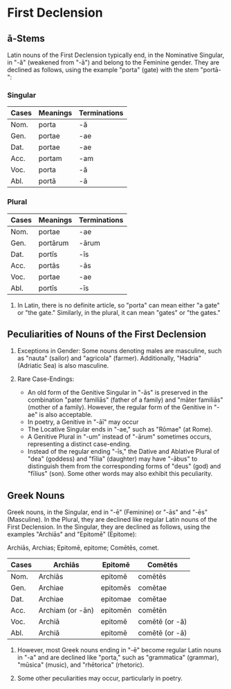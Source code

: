 # First Declension

## ā-Stems

Latin nouns of the First Declension typically end, in the Nominative Singular, in "-ă" (weakened from "-ā") and belong to the Feminine gender. They are declined as follows, using the example "porta" (gate) with the stem "portā-":

### Singular

| Cases | Meanings | Terminations |
| ----- | -------- | ------------ |
| Nom.  | porta    | -ă           |
| Gen.  | portae   | -ae          |
| Dat.  | portae   | -ae          |
| Acc.  | portam   | -am          |
| Voc.  | porta    | -ă           |
| Abl.  | portā    | -ā           |

### Plural

| Cases | Meanings | Terminations |
| ----- | -------- | ------------ |
| Nom.  | portae   | -ae          |
| Gen.  | portārum | -ārum        |
| Dat.  | portīs   | -īs          |
| Acc.  | portās   | -ās          |
| Voc.  | portae   | -ae          |
| Abl.  | portīs   | -īs          |

1. In Latin, there is no definite article, so "porta" can mean either "a gate" or "the gate." Similarly, in the plural, it can mean "gates" or "the gates."

## Peculiarities of Nouns of the First Declension

1. Exceptions in Gender: Some nouns denoting males are masculine, such as "nauta" (sailor) and "agricola" (farmer). Additionally, "Hadria" (Adriatic Sea) is also masculine.

2. Rare Case-Endings:
   - An old form of the Genitive Singular in "-ās" is preserved in the combination "pater familiās" (father of a family) and "māter familiās" (mother of a family). However, the regular form of the Genitive in "-ae" is also acceptable.
   - In poetry, a Genitive in "-āī" may occur
   - The Locative Singular ends in "-ae," such as "Rōmae" (at Rome).
   - A Genitive Plural in "-um" instead of "-ārum" sometimes occurs, representing a distinct case-ending.
   - Instead of the regular ending "-īs," the Dative and Ablative Plural of "dea" (goddess) and "fīlia" (daughter) may have "-ābus" to distinguish them from the corresponding forms of "deus" (god) and "fīlius" (son). Some other words may also exhibit this peculiarity.

## Greek Nouns

Greek nouns, in the Singular, end in "-ē" (Feminine) or "-ās" and "-ēs" (Masculine). In the Plural, they are declined like regular Latin nouns of the First Declension. In the Singular, they are declined as follows, using the examples "Archiās" and "Epitomē" (Epitome):

Archiās, Archias; Epitomē, epitome; Comētēs, comet.

| Cases | Archiās          | Epitomē  | Comētēs        |
| ----- | ---------------- | -------- | -------------- |
| Nom.  | Archiās          | epitomē  | comētēs        |
| Gen.  | Archiae          | epitomēs | comētae        |
| Dat.  | Archiae          | epitomae | comētae        |
| Acc.  | Archiam (or -ān) | epitomēn | comētēn        |
| Voc.  | Archiā           | epitomē  | comētē (or -ă) |
| Abl.  | Archiā           | epitomē  | comētē (or -ā) |

1. However, most Greek nouns ending in "-ē" become regular Latin nouns in "-a" and are declined like "porta," such as "grammatica" (grammar), "mūsica" (music), and "rhētorica" (rhetoric).

2. Some other peculiarities may occur, particularly in poetry.
